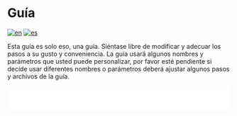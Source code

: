 # Guía

[![en](https://img.shields.io/badge/lang-en-blue.svg)](Guide.md)
[![es](https://img.shields.io/badge/lang-es-blue.svg)](Guide.es.md)

Esta guía es solo eso, una guía. Siéntase libre de modificar y adecuar los pasos a su gusto y conveniencia. La guía usará algunos nombres y parámetros que usted puede personalizar, por favor esté pendiente si decide usar diferentes nombres o parámetros deberá ajustar algunos pasos y archivos de la guía.

[<img width="33.3%" src="buttons/prev-Minimum prerequisites.es.svg" alt="Prerequisitos mínimos">](Minimum%20prerequisites.es.md)[<img width="33.3%" src="buttons/jump-Index.es.svg" alt="Índice">](README.es.md)[<img width="33.3%" src="buttons/next-Install fedora server.es.svg" alt="Instalar Fedora Server">](Install%20fedora%20server.es.md)
